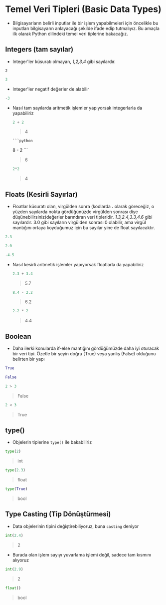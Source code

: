 # Temel Veri Tipleri (Basic Data Types)

- Bilgisayarların belirli inputlar ile bir işlem yapabilmeleri için öncelikle bu inputları bilgisayarın anlayacağı şekilde ifade edip tutmalıyız. Bu amaçla ilk olarak Python dilindeki temel veri tiplerine bakacağız.



## Integers (tam sayılar)

* Integer'ler küsuratı olmayan, *1,2,3,4* gibi sayılardır.

  

`2`

```python
3
```
* Integer'ler negatif değerler de alabilir

```python
-3
```

* Nasıl tam sayılarda aritmetik işlemler yapıyorsak integerlarla da yapabiliriz

    ```python
    2 + 2
    ```

    > 4
    
      ```python
    8 - 2
      ```
  
    > 6
  
  ```python
  2*2
  ```

	> 4
  



## Floats (Kesirli Sayırlar)

* Floatlar küsuratı olan, virgülden sonra (kodlarda **.** olarak göreceğiz, o yüzden sayılarda nokta gördüğünüzde virgülden sonrası diye düşünebilirsiniz)değerler barındıran veri tipleridir. *1.3,2.4,3.3,4.6* gibi sayılardır. 3.0 gibi sayıların virgülden sonrası 0 olabilir, ama virgül mantığını ortaya koyduğumuz için bu sayılar yine de float sayılacaktır.


```python
2.3
```

```python
2.0
```

```python
-4.5
```

* Nasıl kesirli aritmetik işlemler yapıyorsak floatlarla da yapabiliriz

  ```python
  2.3 + 3.4
  ```

	> 5.7
  
    ```python
  8.4 - 2.2
    ```
    > 6.2
  
  ```python
  2.2 * 2
  ```

	> 4.4
  
## Boolean

* Daha ilerki konularda if-else mantığını gördüğümüzde daha iyi oturacak bir veri tipi. Özetle bir şeyin doğru (True) veya yanlış (False) olduğunu belirten bir yapı


```python
True
```

```python
False
```



```python
2 > 3
```

> False

```python
2 < 3
```
  > True



## type()

* Objelerin tiplerine `type()` ile bakabiliriz

  

```python
type(2)
```

> int

```python
type(2.3)
```
  > float

```python
type(True)
```

> bool



## Type Casting (Tip Dönüştürmesi)

* Data objelerinin tipini değiştirebiliyoruz, buna `casting` deniyor

  

```python
int(2.4)
```

> 2

* Burada olan işlem sayıyı yuvarlama işlemi değil, sadece tam kısmını alıyoruz

```python
int(2.9)
```
  > 2

```python
float()
```

> bool


